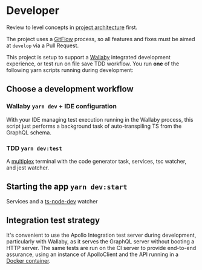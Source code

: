 # Developer

Review to level concepts in [project architecture](./architecture.md) first.

The project uses a [GitFlow](https://danielkummer.github.io/git-flow-cheatsheet/) process, so all features and fixes must be aimed at `develop` via a Pull Request.

This project is setup to support a [Wallaby](https://wallabyjs.com/) integrated development experience, or test run on file save TDD workflow. You run **one** of the following yarn scripts running during development: 

## Choose a development workflow

### Wallaby `yarn dev` + IDE configuration
With your IDE managing test execution running in the Wallaby process, this script just performs a background task of auto-transpiling TS from the GraphQL schema.

### TDD `yarn dev:test`
A [multiplex](https://www.npmjs.com/package/stmux) terminal with the code generator task, services, tsc watcher, and jest watcher.

## Starting the app `yarn dev:start`
Services and a [ts-node-dev](https://www.npmjs.com/package/ts-node-dev) watcher

## Integration test strategy
It's convenient to use the Apollo Integration test server during development, particularly with Wallaby, as it serves the GraphQL server without booting a HTTP server. The same tests are run on the CI server to provide end-to-end assurance, using an instance of ApolloClient and the API running in a [Docker container](../../test/docker-compose.yml).


